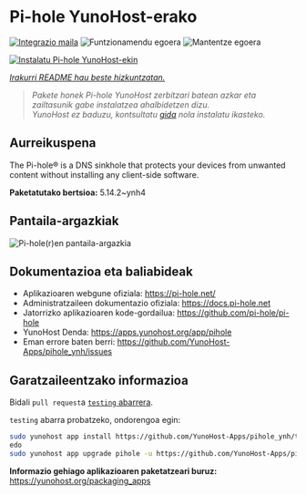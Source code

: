 <!--
Ohart ongi: README hau automatikoki sortu da <https://github.com/YunoHost/apps/tree/master/tools/readme_generator>ri esker
EZ editatu eskuz.
-->

# Pi-hole YunoHost-erako

[![Integrazio maila](https://dash.yunohost.org/integration/pihole.svg)](https://dash.yunohost.org/appci/app/pihole) ![Funtzionamendu egoera](https://ci-apps.yunohost.org/ci/badges/pihole.status.svg) ![Mantentze egoera](https://ci-apps.yunohost.org/ci/badges/pihole.maintain.svg)

[![Instalatu Pi-hole YunoHost-ekin](https://install-app.yunohost.org/install-with-yunohost.svg)](https://install-app.yunohost.org/?app=pihole)

*[Irakurri README hau beste hizkuntzatan.](./ALL_README.md)*

> *Pakete honek Pi-hole YunoHost zerbitzari batean azkar eta zailtasunik gabe instalatzea ahalbidetzen dizu.*  
> *YunoHost ez baduzu, kontsultatu [gida](https://yunohost.org/install) nola instalatu ikasteko.*

## Aurreikuspena

The Pi-hole® is a DNS sinkhole that protects your devices from unwanted content without installing any client-side software.

**Paketatutako bertsioa:** 5.14.2~ynh4

## Pantaila-argazkiak

![Pi-hole(r)en pantaila-argazkia](./doc/screenshots/dashboard.png)

## Dokumentazioa eta baliabideak

- Aplikazioaren webgune ofiziala: <https://pi-hole.net/>
- Administratzaileen dokumentazio ofiziala: <https://docs.pi-hole.net>
- Jatorrizko aplikazioaren kode-gordailua: <https://github.com/pi-hole/pi-hole>
- YunoHost Denda: <https://apps.yunohost.org/app/pihole>
- Eman errore baten berri: <https://github.com/YunoHost-Apps/pihole_ynh/issues>

## Garatzaileentzako informazioa

Bidali `pull request`a [`testing` abarrera](https://github.com/YunoHost-Apps/pihole_ynh/tree/testing).

`testing` abarra probatzeko, ondorengoa egin:

```bash
sudo yunohost app install https://github.com/YunoHost-Apps/pihole_ynh/tree/testing --debug
edo
sudo yunohost app upgrade pihole -u https://github.com/YunoHost-Apps/pihole_ynh/tree/testing --debug
```

**Informazio gehiago aplikazioaren paketatzeari buruz:** <https://yunohost.org/packaging_apps>
